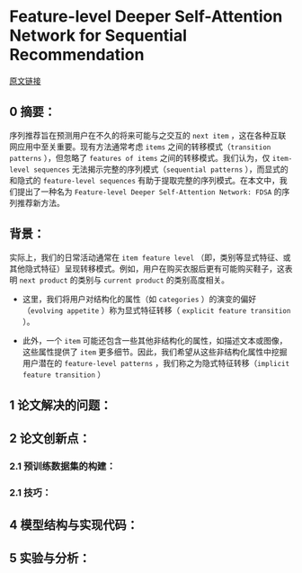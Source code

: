 # Feature-level Deeper Self-Attention Network for Sequential Recommendation
[原文链接]()
## 0 摘要：
序列推荐旨在预测用户在不久的将来可能与之交互的 `next item` ，这在各种互联网应用中至关重要。现有方法通常考虑 `items` 之间的转移模式（`transition patterns` ），但忽略了 `features of items` 之间的转移模式。我们认为，仅 `item-level sequences` 无法揭示完整的序列模式（`sequential patterns` ），而显式的和隐式的 `feature-level sequences` 有助于提取完整的序列模式。在本文中，我们提出了一种名为 `Feature-level Deeper Self-Attention Network: FDSA` 的序列推荐新方法。

## 背景：
实际上，我们的日常活动通常在 `item feature level` （即，类别等显式特征、或其他隐式特征）呈现转移模式。例如，用户在购买衣服后更有可能购买鞋子，这表明 `next product` 的类别与 `current product` 的类别高度相关。

-   这里，我们将用户对结构化的属性（如 `categories` ）的演变的偏好（`evolving appetite` ）称为显式特征转移（ `explicit feature transition` ）。
    
-   此外，一个 `item` 可能还包含一些其他非结构化的属性，如描述文本或图像，这些属性提供了 `item` 更多细节。因此，我们希望从这些非结构化属性中挖掘用户潜在的 `feature-level patterns` ，我们称之为隐式特征转移（`implicit feature transition` ）


## 1 论文解决的问题：


## 2 论文创新点：


### 2.1 预训练数据集的构建：


### 2.1 技巧：


## 4 模型结构与实现代码：


## 5 实验与分析：

<!--stackedit_data:
eyJoaXN0b3J5IjpbMTgwMjE3MzM5OCwxNzAzMzk1Mjk5LC0xNT
kyODYzMjM1LC0xNjMyMjczNTgzLC0xMTQ4ODg1MzY3XX0=
-->